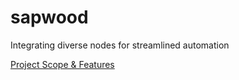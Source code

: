 # sapwood
Integrating diverse nodes for streamlined automation

[Project Scope & Features](./sapwood-scope.md)
